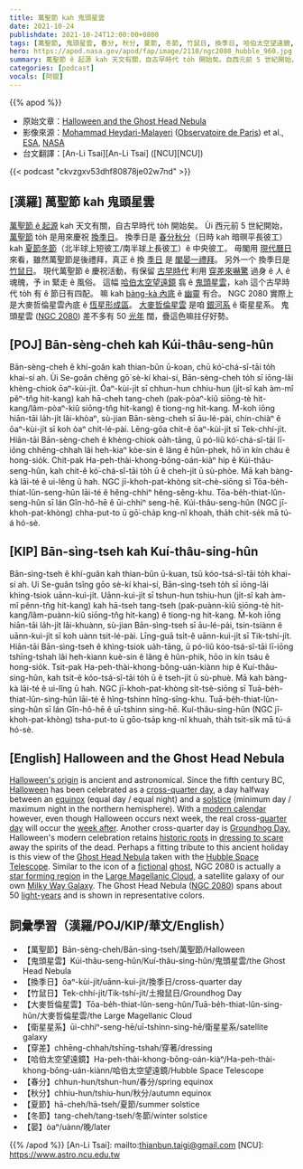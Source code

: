 ```yaml
---
title: 萬聖節 kah 鬼頭星雲
date: 2021-10-24
publishdate: 2021-10-24T12:00:00+0800
tags: [萬聖節, 鬼頭星雲, 春分, 秋分, 夏節, 冬節, 竹鼠日, 換季日, 哈伯太空望遠鏡, 大麥哲倫星雲, 恆星形成區, 衛星星系, NGC 2080]
hero: https://apod.nasa.gov/apod/fap/image/2110/ngc2080_hubble_960.jpg
summary: 萬聖節 ê 起源 kah 天文有關，自古早時代 to̍h 開始矣。自西元前 5 世紀開始，萬聖節 to̍h 是用來慶祝換季彼工。毋閣用現代曆日來看，雖然萬聖節是後禮拜，真正 ê 換季日是閣後一禮拜。
categories: [podcast]
vocals: [阿錕]
---
```


{{% apod %}}

- 原始文章：[Halloween and the Ghost Head Nebula](https://apod.nasa.gov/apod/ap211024.html)
- 影像來源：[Mohammad Heydari-Malayeri](http://aramis.obspm.fr/~heydari/) ([Observatoire de Paris](https://www.observatoiredeparis.psl.eu/)) et al., [ESA](https://www.esa.int/), [NASA](https://www.nasa.gov/)
- 台文翻譯：[An-Li Tsai][An-Li Tsai] ([NCU][NCU])

{{< podcast "ckvzgxv53dhf80878je02w7nd" >}}

## [漢羅] 萬聖節 kah 鬼頭星雲
[萬聖節 ê 起源][Halloween's origin] kah 天文有關，自古早時代 to̍h 開始矣。
Ùi 西元前 5 世紀開始，[萬聖節][Halloween] to̍h 是用來慶祝 [換季日][cross-quarter day]。
換季日是 [春分秋分][equinox]（日時 kah 暗暝平長彼工）kah [夏節冬節][solstice]（北半球上短彼工/南半球上長彼工）ê 中央彼工。
毋閣用 [現代曆日][modern calendar] 來看，雖然萬聖節是後禮拜，真正 ê 換 [季日][quarter day] 是 [閣晏一禮拜][week after]。
另外一个 換季日是 [竹鼠日][Groundhog Day]。
現代萬聖節 ê 慶祝活動，有保留 [古早時代][historic roots] 利用 [穿差來嚇驚][dressing to scare] 過身 ê 人 ê 魂魄，予 in 緊走 ê 風俗。
這幅 [哈伯太空望遠鏡][Hubble Space Telescope] 翕 ê [鬼頭星雲][Ghost Head Nebula]，kah 這个古早時代 to̍h 有 ê 節日有四配。
嘛 kah [bàng-kà 內底][fictional] ê [幽靈][ghost] 有合。
NGC 2080 實際上是大麥哲倫星雲內底 ê [恆星形成區][star forming region]。
[大麥哲倫星雲][Large Magellanic Cloud] 是咱 [銀河系][Milky Way Galaxy] ê 衛星星系。
鬼頭星雲 ([NGC 2080][NGC 2080]) 差不多有 50 [光年][light-years] 闊，疊這色嘛拄仔好勢。

## [POJ] Bān-sèng-cheh kah Kúi-thâu-seng-hûn
Bān-sèng-cheh ê khí-goân kah thian-bûn ū-koan, chū kó͘-chá-sî-tāi to̍h khai-sí ah.
Ùi Se-goân chêng gō͘ sè-kí khai-sí, Bān-sèng-cheh to̍h sī iōng-lâi khèng-chiok ōaⁿ-kùi-ji̍t.
Ōaⁿ-kùi-ji̍t sī chhun-hun chhiu-hun (ji̍t-sî kah àm-mî pêⁿ-tn̂g hit-kang) kah hā-cheh tang-cheh (pak-pòaⁿ-kiû siōng-tè hit-kang/lâm-pòaⁿ-kiû siōng-tn̂g hit-kang) ê tiong-ng hit-kang.
M̄-koh iōng hiān-tāi la̍h-ji̍t lâi-khòaⁿ, sù-jian Bān-sèng-cheh sī āu-lé-pài, chin-chiàⁿ ê ōaⁿ-kùi-ji̍t sī koh òaⁿ chit-lé-pài.
Lēng-gōa chi̍t-ê ōaⁿ-kùi-ji̍t sī Tek-chhí-ji̍t.
Hiān-tāi Bān-sèng-cheh ê khèng-chiok oa̍h-tāng, ū pó-liû kó͘-chá-sî-tāi lī-iōng chhēng-chhah lâi heh-kiaⁿ kòe-sin ê lâng ê hûn-phek, hō͘ in kín cháu ê hong-sio̍k.
Chit-pak Ha-peh-thài-khong-bōng-oán-kiàⁿ hip ê Kúi-thâu-seng-hûn, kah chit-ê kó͘-chá-sî-tāi to̍h ū ê cheh-ji̍t ū sù-phòe.
Mā kah bàng-kà lāi-té ê ui-lêng ū hah.
NGC jī-khoh-pat-khòng si̍t-chè-siōng sī Tōa-be̍h-thiat-lûn-seng-hûn lāi-té ê hêng-chhiⁿ hêng-sêng-khu.
Tōa-be̍h-thiat-lûn-seng-hûn sī lán Gîn-hô-hē ê ūi-chhiⁿ seng-hē.
Kúi-thâu-seng-hûn (NGC jī-khoh-pat-khòng) chha-put-to ū gō͘-cha̍p kng-nî khoah, tha̍h chit-se̍k mā tú-á hó-sè.

## [KIP] Bān-sìng-tseh kah Kuí-thâu-sing-hûn
Bān-sìng-tseh ê khí-guân kah thian-bûn ū-kuan, tsū kóo-tsá-sî-tāi to̍h khai-sí ah.
Uì Se-guân tsîng gōo sè-kí khai-sí, Bān-sìng-tseh to̍h sī iōng-lâi khìng-tsiok uānn-kuì-ji̍t.
Uānn-kuì-ji̍t sī tshun-hun tshiu-hun (ji̍t-sî kah àm-mî pênn-tn̂g hit-kang) kah hā-tseh tang-tseh (pak-puànn-kiû siōng-tè hit-kang/lâm-puànn-kiû siōng-tn̂g hit-kang) ê tiong-ng hit-kang.
M̄-koh iōng hiān-tāi la̍h-ji̍t lâi-khuànn, sù-jian Bān-sìng-tseh sī āu-lé-pài, tsin-tsiànn ê uānn-kuì-ji̍t sī koh uànn tsit-lé-pài.
Līng-guā tsi̍t-ê uānn-kuì-ji̍t sī Tik-tshí-ji̍t.
Hiān-tāi Bān-sìng-tseh ê khìng-tsiok ua̍h-tāng, ū pó-liû kóo-tsá-sî-tāi lī-iōng tshīng-tshah lâi heh-kiann kuè-sin ê lâng ê hûn-phik, hōo in kín tsáu ê hong-sio̍k.
Tsit-pak Ha-peh-thài-khong-bōng-uán-kiànn hip ê Kuí-thâu-sing-hûn, kah tsit-ê kóo-tsá-sî-tāi to̍h ū ê tseh-ji̍t ū sù-phuè.
Mā kah bàng-kà lāi-té ê ui-lîng ū hah.
NGC jī-khoh-pat-khòng si̍t-tsè-siōng sī Tuā-be̍h-thiat-lûn-sing-hûn lāi-té ê hîng-tshinn hîng-sîng-khu.
Tuā-be̍h-thiat-lûn-sing-hûn sī lán Gîn-hô-hē ê uī-tshinn sing-hē.
Kuí-thâu-sing-hûn (NGC jī-khoh-pat-khòng) tsha-put-to ū gōo-tsa̍p kng-nî khuah, tha̍h tsit-si̍k mā tú-á hó-sè.

## [English] Halloween and the Ghost Head Nebula
[Halloween's origin][Halloween's origin] is ancient and astronomical.
Since the fifth century BC, [Halloween][Halloween] has been celebrated as a [cross-quarter day][cross-quarter day], a day halfway between an [equinox][equinox] (equal day / equal night) and a [solstice][solstice] (minimum day / maximum night in the northern hemisphere).
With a [modern calendar][modern calendar] however, even though Halloween occurs next week, the real cross-[quarter day][quarter day] will occur the [week after][week after].
Another cross-quarter day is [Groundhog Day][Groundhog Day][.][.] Halloween's modern celebration retains [historic roots][historic roots] in [dressing to scare][dressing to scare] away the spirits of the dead.
Perhaps a fitting tribute to this ancient holiday is this view of the [Ghost Head Nebula][Ghost Head Nebula] taken with the [Hubble Space Telescope][Hubble Space Telescope].
Similar to the icon of a [fictional][fictional] [ghost][ghost], NGC 2080 is actually a [star forming region][star forming region] in the [Large Magellanic Cloud][Large Magellanic Cloud], a satellite galaxy of our own [Milky Way Galaxy][Milky Way Galaxy].
The Ghost Head Nebula ([NGC 2080][NGC 2080]) spans about 50 [light-years][light-years] and is shown in representative colors.


## 詞彙學習（漢羅/POJ/KIP/華文/English）
- 【萬聖節】Bān-sèng-cheh/Bān-sìng-tseh/萬聖節/Halloween
- 【鬼頭星雲】Kúi-thâu-seng-hûn/Kuí-thâu-sing-hûn/鬼頭星雲/the Ghost Head Nebula
- 【換季日】ōaⁿ-kùi-ji̍t/uānn-kuì-ji̍t/換季日/cross-quarter day
- 【竹鼠日】Tek-chhí-ji̍t/Tik-tshí-ji̍t/土撥鼠日/Groundhog Day
- 【大麥哲倫星雲】Tōa-be̍h-thiat-lûn-seng-hûn/Tuā-be̍h-thiat-lûn-sing-hûn/大麥哲倫星雲/the Large Magellanic Cloud
- 【衛星星系】ūi-chhiⁿ-seng-hē/uī-tshinn-sing-hē/衛星星系/satellite galaxy
- 【穿差】chhēng-chhah/tshīng-tshah/穿著/dressing
- 【哈伯太空望遠鏡】Ha-peh-thài-khong-bōng-oán-kiàⁿ/Ha-peh-thài-khong-bōng-uán-kiànn/哈伯太空望遠鏡/Hubble Space Telescope
- 【春分】chhun-hun/tshun-hun/春分/spring equinox
- 【秋分】chhiu-hun/tshiu-hun/秋分/autumn equinox
- 【夏節】hā-cheh/hā-tseh/夏節/summer solstice
- 【冬節】tang-cheh/tang-tseh/冬節/winter solstice
- 【晏】òaⁿ/uànn/晚/later

{{% /apod %}}
[An-Li Tsai]: mailto:thianbun.taigi@gmail.com
[NCU]: https://www.astro.ncu.edu.tw

[Halloween's origin]:https://www.history.com/topics/halloween/history-of-halloween
[Halloween]:https://en.wikipedia.org/wiki/Halloween
[cross-quarter day]:https://earthsky.org/astronomy-essentials/halloween-derived-from-ancient-celtic-cross-quarter-day/
[equinox]:https://apod.nasa.gov/apod/ap140922.html
[solstice]:https://apod.nasa.gov/apod/ap151222.html
[modern calendar]:http://webexhibits.org/calendars/year-countries.html
[quarter day]:https://en.wikipedia.org/wiki/Quarter_days
[week after]:http://www.archaeoastronomy.com/2021.html
[Groundhog Day]:https://en.wikipedia.org/wiki/Groundhog_Day
[.]:http://www.youtube.com/watch?v=eZbtAFq7dP8
[historic roots]:http://www.neopagan.net/Halloween-Origins.html
[dressing to scare]:https://www.boredpanda.com/blog/wp-content/uploads/2016/10/halloween-cat-costumes-19-57f75fe01d15b__605.jpg
[Ghost Head Nebula]:https://photojournal.jpl.nasa.gov/catalog/PIA04226
[Hubble Space Telescope]:https://apod.nasa.gov/apod/ap010806.html
[fictional]:https://en.wikipedia.org/wiki/Casper_the_Friendly_Ghost
[ghost]:https://en.wikipedia.org/wiki/Ghost
[star forming region]:https://science.nasa.gov/astrophysics/focus-areas/how-do-stars-form-and-evolve
[Large Magellanic Cloud]:https://apod.nasa.gov/apod/ap100514.html
[Milky Way Galaxy]:https://apod.nasa.gov/apod/fap/milky_way.html
[NGC 2080]:https://en.wikipedia.org/wiki/NGC_2080
[light-years]:https://chandra.harvard.edu/photo/cosmic_distance.html

